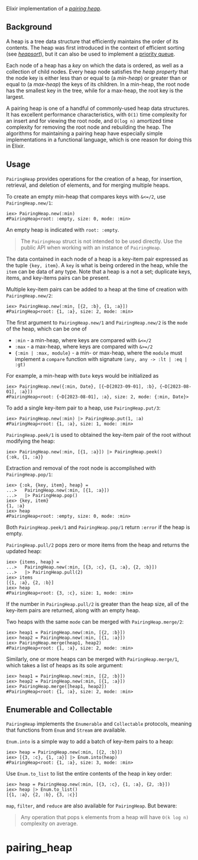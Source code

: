 Elixir implementation of a
[_pairing heap_](https://en.wikipedia.org/wiki/Pairing_heap).

## Background

A heap is a tree data structure that efficiently maintains the order of its
contents. The heap was first introduced in the context of efficient sorting 
(see [_heapsort_](https://en.wikipedia.org/wiki/Heapsort)), but it can also be 
used to implement a 
[priority queue](https://en.wikipedia.org/wiki/Priority_queue).  

Each node of a heap has a _key_ on which the data is ordered, as well as a
collection of child nodes. Every heap node satisfies the _heap property_
that the node key is either less than or equal to 
(a _min-heap_) or greater than or equal to (a _max-heap_) the keys of its
children. In a min-heap, the root node has the smallest key in the tree, while 
for a max-heap, the root key is the largest.

A pairing heap is one of a handful of commonly-used heap data structures. It
has excellent performance characteristics, with `O(1)` time complexity for an
insert and for viewing the root node, and `O(log n)` amortized time complexity 
for removing the root node and rebuilding the heap. The algorithms for 
maintaining a pairing heap have especially simple implementations in a
functional language, which is one reason for doing this in Elixir. 

## Usage

`PairingHeap` provides operations for the creation of a heap, for insertion, 
retrieval, and deletion of elements, and for merging multiple heaps.

To create an empty min-heap that compares keys with `&<=/2`, use 
`PairingHeap.new/1`:

    iex> PairingHeap.new(:min)
    #PairingHeap<root: :empty, size: 0, mode: :min>

An empty heap is indicated with `root: :empty`.

> The `PairingHeap` struct is not intended to be used directly. Use the 
> public API when working with an instance of `PairingHeap`.

The data contained in each node of a heap is a key-item pair expressed as the 
tuple `{key, item}`. A `key` is what is being ordered in the heap, while the 
`item` can be data of any type. Note that a heap is a not a set; duplicate 
keys, items, and key-items pairs can be present.

Multiple key-item pairs can be added to a heap at the time of creation with 
`PairingHeap.new/2`:

    iex> PairingHeap.new(:min, [{2, :b}, {1, :a}])
    #PairingHeap<root: {1, :a}, size: 2, mode: :min>

The first argument to `PairingHeap.new/1` and `PairingHeap.new/2` is the `mode`
of the heap, which can be one of

  * `:min` - a min-heap, where keys are compared with `&<=/2`
  * `:max` - a max-heap, where keys are compared with `&>=/2`
  * `{:min | :max, module}` - a min- or max-heap, where the `module` must
      implement a `compare` function with signature `(any, any -> :lt | :eq | :gt)`

For example, a min-heap with `Date` keys would be initialized as

    iex> PairingHeap.new({:min, Date}, [{~D[2023-09-01], :b}, {~D[2023-08-01], :a}])
    #PairingHeap<root: {~D[2023-08-01], :a}, size: 2, mode: {:min, Date}>

To add a single key-item pair to a heap, use `PairingHeap.put/3`:

    iex> PairingHeap.new(:min) |> PairingHeap.put(1, :a)
    #PairingHeap<root: {1, :a}, size: 1, mode: :min>

`PairingHeap.peek/1` is used to obtained the key-item pair of the root without
modifying the heap:

    iex> PairingHeap.new(:min, [{1, :a}]) |> PairingHeap.peek()
    {:ok, {1, :a}}

Extraction and removal of the root node is accomplished with `PairingHeap.pop/1`:

    iex> {:ok, {key, item}, heap} = 
    ...>   PairingHeap.new(:min, [{1, :a}]) 
    ...>   |> PairingHeap.pop()
    iex> {key, item}
    {1, :a}
    iex> heap
    #PairingHeap<root: :empty, size: 0, mode: :min>

Both `PairingHeap.peek/1` and `PairingHeap.pop/1` return `:error` if the
heap is empty.

`PairingHeap.pull/2` pops zero or more items from the heap and returns the 
updated heap:

    iex> {items, heap} =
    ...>   PairingHeap.new(:min, [{3, :c}, {1, :a}, {2, :b}])
    ...>   |> PairingHeap.pull(2)
    iex> items
    [{1, :a}, {2, :b}]
    iex> heap
    #PairingHeap<root: {3, :c}, size: 1, mode: :min>

If the number in `PairingHeap.pull/2` is greater than the heap size, all of the 
key-item pairs are returned, along with an empty heap.

Two heaps with the same `mode` can be merged with `PairingHeap.merge/2`:

    iex> heap1 = PairingHeap.new(:min, [{2, :b}])
    iex> heap2 = PairingHeap.new(:min, [{1, :a}])
    iex> PairingHeap.merge(heap1, heap2)
    #PairingHeap<root: {1, :a}, size: 2, mode: :min>

Similarly, one or more heaps can be merged with `PairingHeap.merge/1`, which 
takes a list of heaps as its sole argument:

    iex> heap1 = PairingHeap.new(:min, [{2, :b}])
    iex> heap2 = PairingHeap.new(:min, [{1, :a}])
    iex> PairingHeap.merge([heap1, heap2])
    #PairingHeap<root: {1, :a}, size: 2, mode: :min>

## Enumerable and Collectable

`PairingHeap` implements the `Enumerable` and `Collectable` protocols, meaning
that functions from `Enum` and `Stream` are available. 

`Enum.into` is a simple way to add a batch of key-item pairs to a heap:

    iex> heap = PairingHeap.new(:min, [{2, :b}])
    iex> [{3, :c}, {1, :a}] |> Enum.into(heap)
    #PairingHeap<root: {1, :a}, size: 3, mode: :min>

Use `Enum.to_list` to list the entire contents of the heap in key order:

    iex> heap = PairingHeap.new(:min, [{3, :c}, {1, :a}, {2, :b}])
    iex> heap |> Enum.to_list()
    [{1, :a}, {2, :b}, {3, :c}]

`map`, `filter`, and `reduce` are also available for `PairingHeap`. But beware:  

> Any operation that pops `k` elements from a heap will have `O(k log n)`
> complexity on average.
# pairing_heap
